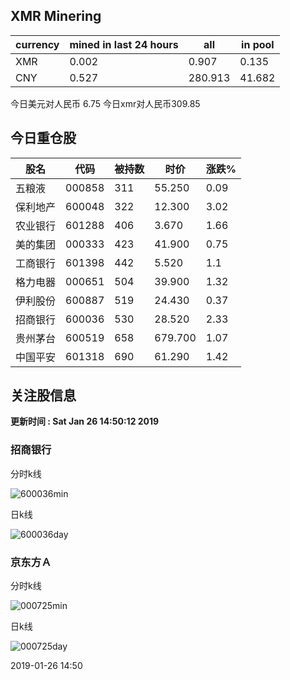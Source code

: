 ## XMR Minering

|currency|mined in last 24 hours|all|in pool|
|---|---|---|---|
|XMR|0.002|0.907|0.135|
|CNY|0.527|280.913|41.682|

今日美元对人民币 6.75	今日xmr对人民币309.85


## 今日重仓股 

|股名|代码|被持数|时价|涨跌%|
|---|---|---|---|---|
|五粮液|000858|311|55.250|0.09|
|保利地产|600048|322|12.300|3.02|
|农业银行|601288|406|3.670|1.66|
|美的集团|000333|423|41.900|0.75|
|工商银行|601398|442|5.520|1.1|
|格力电器|000651|504|39.900|1.32|
|伊利股份|600887|519|24.430|0.37|
|招商银行|600036|530|28.520|2.33|
|贵州茅台|600519|658|679.700|1.07|
|中国平安|601318|690|61.290|1.42|

## 关注股信息
**更新时间 : Sat Jan 26 14:50:12 2019**
### 招商银行 
分时k线

![600036min](http://image.sinajs.cn/newchart/min/n/sh600036.gif)

日k线

![600036day](http://image.sinajs.cn/newchart/daily/n/sh600036.gif)

### 京东方Ａ 
分时k线

![000725min](http://image.sinajs.cn/newchart/min/n/sz000725.gif)

日k线

![000725day](http://image.sinajs.cn/newchart/daily/n/sz000725.gif)

2019-01-26 14:50